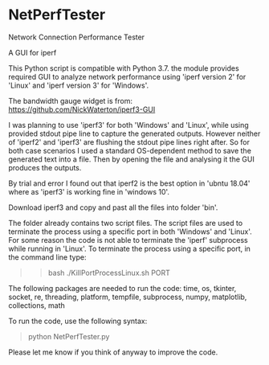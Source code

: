 # NetPerfTester
Network Connection Performance Tester

A GUI for iperf

This Python script is compatible with Python 3.7. the module provides required GUI to analyze network  performance using 'iperf version 2' for 'Linux' and 'iperf version 3' for 'Windows'.

The bandwidth gauge widget is from:
https://github.com/NickWaterton/iperf3-GUI

I was planning to use 'iperf3' for both 'Windows' and 'Linux', while using provided stdout pipe line to capture the generated outputs. However neither of 'iperf2' and 'iperf3' are flushing the stdout pipe lines right after. So for both case scenarios I used a standard OS-dependent method to save the generated text into a file. Then by opening the file and analysing it the GUI produces the outputs.

By trial and error I found out that iperf2 is the best option in 'ubntu  18.04' where as 'iperf3' is working fine in 'windows 10'.

Download iperf3 and copy and past all the files into folder 'bin'.
 
The folder already contains two script files. The script files are used to terminate the process using a specific port in both 'Windows' and 'Linux'. For some reason the code is not able to terminate the 'iperf' subprocess while running in 'Linux'.
To terminate the process using a specific port, in the command line type:
>> bash  ./KillPortProcessLinux.sh PORT

The following packages are needed to run the code:
time, os, tkinter, socket, re, threading, platform, tempfile, subprocess, numpy, matplotlib, collections, math

To run the code, use the following syntax:

> python NetPerfTester.py

Please let me know if you think of anyway to improve the code.
